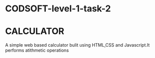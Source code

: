 # CODSOFT-level-1-task-2
# CALCULATOR
A simple web based calculator bulit using HTML,CSS and Javascript.It performs atithmetic operations
